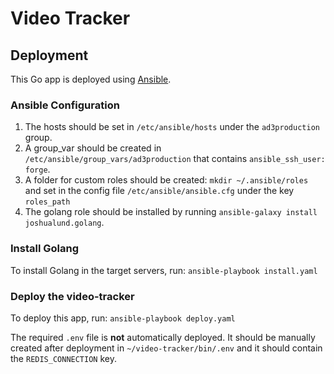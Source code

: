 # Video Tracker

## Deployment

This Go app is deployed using [Ansible](https://www.ansible.com/).

### Ansible Configuration

1. The hosts should be set in ```/etc/ansible/hosts``` under the ```ad3production``` group.
2. A group_var should be created in ```/etc/ansible/group_vars/ad3production``` that contains ```ansible_ssh_user: forge```.
3. A folder for custom roles should be created: ```mkdir ~/.ansible/roles``` and set in the config file ```/etc/ansible/ansible.cfg``` under the key ```roles_path```
4. The golang role should be installed by running ```ansible-galaxy install joshualund.golang```.

### Install Golang

To install Golang in the target servers, run: ```ansible-playbook install.yaml```

### Deploy the video-tracker

To deploy this app, run: ```ansible-playbook deploy.yaml```

The required ```.env``` file is **not** automatically deployed. It should be manually created after deployment in ```~/video-tracker/bin/.env``` and it should contain the ```REDIS_CONNECTION``` key.
